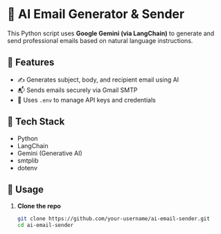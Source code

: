 # 📧 AI Email Generator & Sender

This Python script uses **Google Gemini (via LangChain)** to generate and send professional emails based on natural language instructions.

## 🔹 Features
- ✍️ Generates subject, body, and recipient email using AI
- 📬 Sends emails securely via Gmail SMTP
- 🔐 Uses `.env` to manage API keys and credentials

## 🔧 Tech Stack
- Python
- LangChain
- Gemini (Generative AI)
- smtplib
- dotenv

## 🚀 Usage

1. **Clone the repo**
   ```bash
   git clone https://github.com/your-username/ai-email-sender.git
   cd ai-email-sender
